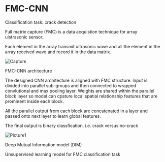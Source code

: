 # FMC-CNN
Classification task: crack detection


Full matrix capture (FMC) is a data acquistion technique for array ulstrasonic sensor.

Each element in the array transmit ultrasonic wave and all the element in the array received wave and record it in the data matrix.

![Capture](https://user-images.githubusercontent.com/48675751/127565549-1880b857-730a-4a63-a7c9-9b6cacbad1c3.PNG)


FMC-CNN architecture

The designed CNN architecture is aligned with FMC structure. Input is divided into parallel sub-groups and then connected to wrapped convlutional and max pooling layer.
Weights are shared within the parallel block layer so model can cpature local spatial relationship features that are prominent inside each block.

All the parallel output from each block are concatenated in a layer and passed onto next layer to learn global features.

The final output is binary classfication. i.e. crack versus no-crack

![Picture1](https://user-images.githubusercontent.com/48675751/127563014-4cbbff02-0bde-4a65-bf98-ba49ba67a029.png)


Deep Mutual Information model (DIM)

Unsupervised learning model for FMC classification task
